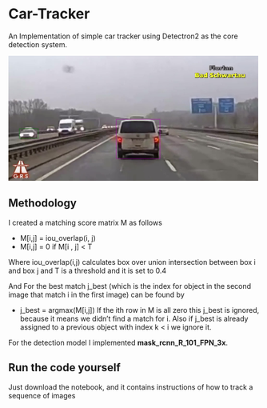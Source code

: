 # Car-Tracker
An Implementation of simple car tracker using Detectron2 as the core detection system.

<img src='https://github.com/mohammedElfatihSalah/Car-Tracker/blob/master/30.jpg?raw=true' width=500 height=250 />

## Methodology

I created a matching score matrix M as follows
- M[i,j] = iou_overlap(i, j)
- M[i,j] = 0 if M[i , j] < T

Where iou_overlap(i,j) calculates box over union intersection between box i and box j and T is a threshold and it is set to 0.4

And For the best match j_best (which is the index for object in the second image that match i in the first image) can be found by
- j_best = argmax(M[i,j])
If the ith row in M is all zero  this j_best is ignored, because it means we didn’t find a match for i.
Also if j_best is already assigned to a previous object with index k < i we ignore it.

For the detection model I implemented **mask_rcnn_R_101_FPN_3x**.


## Run the code yourself
Just download the notebook, and it contains instructions of how to track a sequence of images

